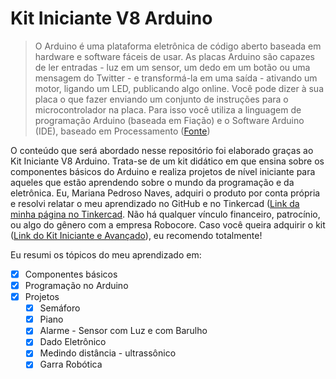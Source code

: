 # Kit Iniciante V8 Arduino

> O Arduino é uma plataforma eletrônica de código aberto baseada em hardware e software fáceis de usar.
> As placas Arduino são capazes de ler entradas - luz em um sensor, um dedo em um botão ou uma mensagem do Twitter - e transformá-la em uma saída - ativando um motor,
> ligando um LED, publicando algo online. Você pode dizer à sua placa o que fazer enviando um conjunto de instruções para o microcontrolador na placa.
>  Para isso você utiliza a linguagem de programação Arduino (baseada em Fiação) e o Software Arduino (IDE), baseado em Processamento ([Fonte](https://www.arduino.cc/en/Guide/Introduction))

O conteúdo que será abordado nesse repositório foi elaborado graças ao Kit Iniciante V8 Arduino. Trata-se de um kit didático em que ensina sobre os componentes básicos
do Arduino e realiza projetos de nível iniciante para aqueles que estão aprendendo sobre o mundo da programação e da eletrônica. Eu, Mariana Pedroso Naves, adquiri o produto
por conta própria e resolvi relatar o meu aprendizado no GitHub e no Tinkercad ([Link da minha página no Tinkercad](https://www.tinkercad.com/users/jS1nT7hYXT1). 
Não há qualquer vínculo financeiro, patrocínio, ou algo do gênero com a empresa Robocore. Caso você queira adquirir o kit ([Link do Kit Iniciante e Avançado](https://www.robocore.net/kit-arduino/arduino-master-kit)), eu recomendo totalmente!

Eu resumi os tópicos do meu aprendizado em:
- [x] Componentes básicos
- [x] Programação no Arduino
- [x] Projetos
  - [x] Semáforo
  - [x] Piano
  - [x] Alarme - Sensor com Luz e com Barulho
  - [x] Dado Eletrônico
  - [x] Medindo distância - ultrassônico
  - [x] Garra Robótica
